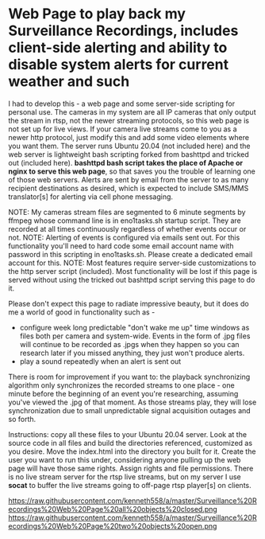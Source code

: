 # Web Page to play back my Surveillance Recordings, includes client-side alerting and ability to disable system alerts for current weather and such

I had to develop this - a web page and some server-side scripting for personal use.  The cameras in my system are all IP cameras that only output the stream in rtsp, not the newer streaming protocols, so this web page is not set up for live views.  If your camera live streams come to you as a newer http protocol, just modify this and add some video elements where you want them. The server runs Ubuntu 20.04 (not included here) and the web server is lightweight bash scripting forked from bashttpd and tricked out (included here). **bashttpd bash script takes the place of Apache or nginx to serve this web page**, so that saves you the trouble of learning one of those web servers.  Alerts are sent by email from the server to as many recipient destinations as desired, which is expected to include SMS/MMS translator[s] for alerting via cell phone messaging.

NOTE: My cameras stream files are segmented to 6 minute segments by ffmpeg whose command line is in eno1tasks.sh startup script.  They are recorded at all times continuously regardless of whether events occur or not.
NOTE: Alerting of events is configured via emails sent out.  For this functionality you'll need to hard code some email account name with password in this scripting in eno1tasks.sh.  Please create a dedicated email account for this.
NOTE: Most features require server-side customizations to the http server script (included).  Most functionality will be lost if this page is served without using the tricked out bashttpd script serving this page to do it.

Please don't expect this page to radiate impressive beauty, but it does do me a world of good in functionality such as -
  - configure week long predictable "don't wake me up" time windows as files both per camera and system-wide.  Events in the form of .jpg files will continue to be recorded as .jpgs when they happen so you can research later if you missed anything, they just won't produce alerts.
  - play a sound repeatedly when an alert is sent out

There is room for improvement if you want to: the playback synchronizing algorithm only synchronizes the recorded streams to one place - one minute before the beginning of an event you're researching, assuming you've viewed the .jpg of that moment.  As those streams play, they will lose synchronization due to small unpredictable signal acquisition outages and so forth.

Instructions: copy all these files to your Ubuntu 20.04 server.  Look at the source code in all files and build the directories referenced, customized as you desire.  Move the index.html into the directory you built for it.  Create the user you want to run this under, considering anyone pulling up the web page will have those same rights.  Assign rights and file permissions.  There is no live stream server for the rtsp live streams, but on my server I use **socat** to buffer the live streams going to off-page rtsp player[s] on clients.

https://raw.githubusercontent.com/kenneth558/a/master/Surveillance%20Recordings%20Web%20Page%20all%20objects%20closed.png
https://raw.githubusercontent.com/kenneth558/a/master/Surveillance%20Recordings%20Web%20Page%20two%20objects%20open.png
